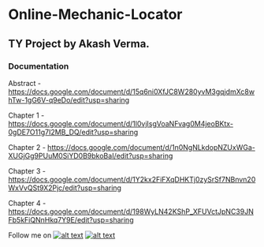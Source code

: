 # Online-Mechanic-Locator #

## TY Project by Akash Verma. ##


### Documentation

Abstract - https://docs.google.com/document/d/15q6ni0XfJC8W280yvM3gqjdmXc8whTw-1gG6V-q9eDo/edit?usp=sharing

Chapter 1 - https://docs.google.com/document/d/1l0vjIsgVoaNFvag0M4jeoBKtx-0gDE7O11g7I2MB_DQ/edit?usp=sharing

Chapter 2 - https://docs.google.com/document/d/1n0NgNLkdopNZUxWGa-XUGjGg9PUuM0SiYD0B9bkoBaI/edit?usp=sharing

Chapter 3 - https://docs.google.com/document/d/1Y2kx2FiFXqDHKTj0zySrSf7NBnvn20WxVvQSt9X2Pjc/edit?usp=sharing

Chapter 4 - https://docs.google.com/document/d/198WyLN42KShP_XFUVctJpNC39JNFb5kFiQNnHkq7Y9E/edit?usp=sharing

<!-- display the social media buttons in your README -->
Follow me on 
[![alt text][1.1]][1]
[![alt text][2.1]][2]


<!-- links to social media icons -->
<!-- no need to change these -->

<!-- icons with padding -->

[1.1]: http://i.imgur.com/tXSoThF.png (Twitter)
[2.1]: http://i.imgur.com/0o48UoR.png (Github)

<!-- icons without padding -->

[1.2]: http://i.imgur.com/wWzX9uB.png (Twitter)
[2.2]: http://i.imgur.com/9I6NRUm.png (Github)


<!-- links to your social media accounts -->
<!-- update these accordingly -->

[1]: http://www.twitter.com/akashvermapro
[2]: http://www.github.com/akashverma975

